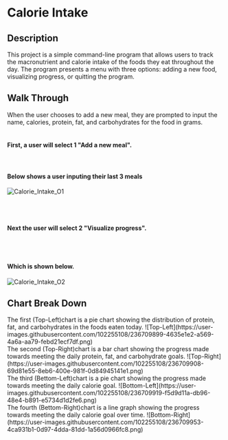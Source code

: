 <h1>Calorie Intake</h1>


<h2>Description</h2>
This project is a simple command-line program that allows users to track the macronutrient and calorie intake of the foods they eat throughout the day. The program presents a menu with three options: adding a new food, visualizing progress, or quitting the program. 

<h2>Walk Through</h2>
When the user chooses to add a new meal, they are prompted to input the name, calories, protein, fat, and carbohydrates for the food in grams. 
<br />
<br />

<h4>First, a user will select 1 "Add a new meal".</h4>
<br />
<h4>Below shows a user inputing their last 3 meals</h4>

![Calorie_Intake_O1](https://user-images.githubusercontent.com/102255108/236708340-8aa1a364-e204-4601-b2cd-f80074dc550d.png)

<br />
<br />
<h4>Next the user will select 2 "Visualize progress".</h4>
<br />
<br />
<h4>Which is shown below.</h4>

![Calorie_Intake_O2](https://user-images.githubusercontent.com/102255108/236708954-725098f2-842c-452e-848f-880ad1570835.png)


<h2>Chart Break Down</h2>
 The first (Top-Left)chart is a pie chart showing the distribution of protein, fat, and carbohydrates in the foods eaten today.
 ![Top-Left](https://user-images.githubusercontent.com/102255108/236709899-4635e1e2-a569-4a6a-aa79-febd21ecf7df.png)

 <br />
 The second (Top-Right)chart is a bar chart showing the progress made towards meeting the daily protein, fat, and carbohydrate goals.
 ![Top-Right](https://user-images.githubusercontent.com/102255108/236709908-69d81e55-8eb6-400e-981f-0d84945141e1.png)
 
 <br />
 The third (Bettom-Left)chart is a pie chart showing the progress made towards meeting the daily calorie goal. 
 ![Bottom-Left](https://user-images.githubusercontent.com/102255108/236709919-f5d9d11a-db96-48e4-b891-e5734d1d2fe6.png)
 
 <br />
 The fourth (Bettom-Right)chart is a line graph showing the progress towards meeting the daily calorie goal over time.
 ![Bottom-Right](https://user-images.githubusercontent.com/102255108/236709953-4ca931b1-0d97-4dda-81dd-1a56d0966fc8.png)

 
